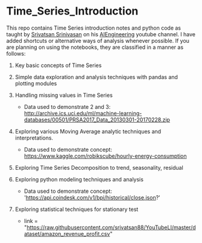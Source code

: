 # Time_Series_Introduction
This repo contains Time Series introduction notes and python code as taught by [Srivatsan Srinivasan](https://www.linkedin.com/in/srivatsan-srinivasan-b8131b/) on his [AIEngineering](https://www.youtube.com/channel/UCwBs8TLOogwyGd0GxHCp-Dw) youtube channel. I have added shortcuts or alternative ways of analysis whenever possible. If you are planning on using the notebooks, they are classified in a manner as follows:
1. Key basic concepts of Time Series
2. Simple data exploration and analysis techniques with pandas and plotting modules
3. Handling missing values in Time Series
    * Data used to demonstrate 2 and 3:
        http://archive.ics.uci.edu/ml/machine-learning-databases/00501/PRSA2017_Data_20130301-20170228.zip
4. Exploring various Moving Average analytic techniques and interpretations. 
    * Data used to demonstrate concept: https://www.kaggle.com/robikscube/hourly-energy-consumption

5. Exploring Time Series Decomposition to trend, seasonality, residual
6. Exploring python modeling techniques and analysis
    * Data used to demonstrate concept:
    'https://api.coindesk.com/v1/bpi/historical/close.json?'

7. Exploring statistical techniques for stationary test 
    * link = "https://raw.githubusercontent.com/srivatsan88/YouTubeLI/master/dataset/amazon_revenue_profit.csv"
